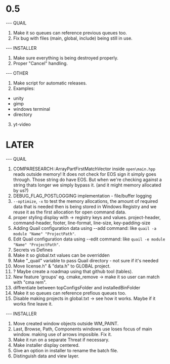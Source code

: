 # 0.5


--- QUAIL

01. Make it so queues can reference previous queues too.
02. Fix bug with files (main, global, include) being still in use.

--- INSTALLER

01. Make sure everything is being destroyed properly.
02. Proper "Cancel" handling.

--- OTHER 

01. Make script for automatic releases.
02. Examples:
- unity
- gimp
- windows terminal
- directory
03. yt-video


# LATER


--- QUAIL

01. COMPARESEARCH::ArrayPartFirstMatchVector inside `open\main.hpp` reads outside memory!
	It does not check for EOS sign it simply goes through. Those string do have EOS.
	But when we're checking against a string thats longer we simply bypass it. (and it might memory allocated by us?)
02. DEBUG_FLAG_POSTLOGGING implementation - file/buffer logging
03. `--optimize`, `-x` to test the memory allocations, the amount of required data that is needed 
	then is being stored in Windows Registry and we reuse it as the first allocation for open command data.
04. proper styling display with -> registry keys and values.
	project-header, command-header, footer, line-format, line-size, key-padding-size
05. Adding Quail configuration data using --add command: like `quail -a module "Name" "ProjectPath"`.
06. Edit Quail configuration data using --edit command: like `quail -e module "Name" "ProjectPath"`.
07. Secrets vs Defines
08. Make it so global.txt values can be overridden
09. Make "_quail" variable to pass Quail directory - not sure if it's needed
10. Move license.h" & "data.h" to GLOBAL project.
11. ? Maybe create a roadmap using that github tool (tables).
12. New feature 'groups' eg. cmake_remove -> make it so user can match with "cma rem".
13. diffrentiate between topConfigsFolder and installedBinFolder
14. Make it so queues can reference prefious queues too.
15. Disable making projects in global.txt -> see how it works. Maybe if it works fine leave it.


--- INSTALLER

01. Move created window objects outside WM_PAINT.
02. Last, Browse, Path, Components windows use loses focus of main window. making use of arrows imposible. Fix it.
03. Make it run on a separate Threat if necessary.
04. Make installer display centered.
05. Give an option in installer to rename the batch file.
06. Distinguish data and view layer.
